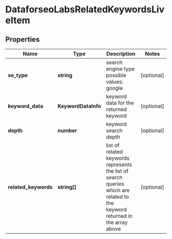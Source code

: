 # DataforseoLabsRelatedKeywordsLiveItem

## Properties

| Name | Type | Description | Notes |
|------------ | ------------- | ------------- | -------------|
**se_type** | **string** | search engine type<br>possible values: google |[optional]|
**keyword_data** | **KeywordDataInfo** | keyword data for the returned keyword |[optional]|
**depth** | **number** | keyword search depth |[optional]|
**related_keywords** | **string[]** | list of related keywords<br>represents the list of search queries which are related to the keyword returned in the array above |[optional]|